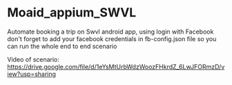 # Moaid_appium_SWVL
Automate booking a trip on Swvl android app, using login with Facebook
don't forget to add your facebook credentials in fb-config.json file so you can run the whole end to end scenario

Video of scenario: https://drive.google.com/file/d/1eYsMtUrbWdzWoozFHkrdZ_6LwJFORmzD/view?usp=sharing
